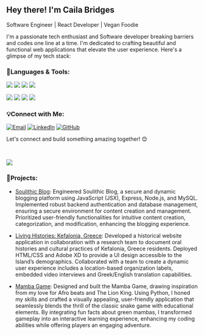 ## Hey there!  I'm Caila Bridges
Software Engineer | React Developer | Vegan Foodie 

I'm a passionate tech enthusiast and Software developer breaking barriers and codes one line at a time. I'm dedicated to crafting beautiful and functional web applications that elevate the user experience. Here's a glimpse of my tech stack:


### 🚀Languages & Tools:

[![](https://img.shields.io/badge/HTML-5E5E5E?style=for-the-badge&logo=html5&logoColor=white)](https://www.w3.org/html/)
[![](https://img.shields.io/badge/CSS-5E5E5E?style=for-the-badge&logo=css3&logoColor=white)](https://www.w3.org/Style/CSS/Overview.en.html)
[![](https://img.shields.io/badge/JavaScript-5E5E5E?style=for-the-badge&logo=javascript&logoColor=white)](https://developer.mozilla.org/en-US/docs/Web/JavaScript)
[![](https://img.shields.io/badge/Python-5E5E5E?style=for-the-badge&logo=python&logoColor=white)](https://www.python.org/)


[![](https://img.shields.io/badge/React-5E5E5E?style=for-the-badge&logo=react&logoColor=white)](https://reactjs.org/)
[![](https://img.shields.io/badge/Node.js-5E5E5E?style=for-the-badge&logo=node.js&logoColor=white)](https://nodejs.org/)
[![](https://img.shields.io/badge/Express-5E5E5E?style=for-the-badge&logo=express&logoColor=white)](https://expressjs.com/)
[![](https://img.shields.io/badge/MySQL-5E5E5E?style=for-the-badge&logo=mysql&logoColor=white)](https://www.mysql.com/)




### 💡Connect with Me:
[![Email](https://img.shields.io/badge/Email-gray?style=for-the-badge&logo=mail.ru&logoColor=white)](mailto:bridgescaila@gmail.com)
[![LinkedIn](https://img.shields.io/badge/LinkedIn-gray?style=for-the-badge&logo=linkedin&logoColor=white)](https://www.linkedin.com/in/caila-bridges-2557bb293/)
[![GitHub](https://img.shields.io/badge/GitHub-gray?style=for-the-badge&logo=github&logoColor=white)](https://github.com/cailabridges)

<p>Let's connect and build something amazing together! 😊</p> </br>

<!-- Buttons -->
<p align="left">
  <a href="https://cailabridges.github.io/" target="_blank">
    <img src="https://img.shields.io/badge/-Check%20out%20my%20portfolio-333333.svg?style=for-the-badge">
  </a>
</p>

### 🌟Projects:
- [Soulithic Blog](https://github.com/cailabridges/soulithic-blog/blob/main/README.md): Engineered Soulithic Blog, a secure and dynamic blogging platform using JavaScript (JSX), Express, Node.js, and MySQL. Implemented robust backend authentication and database management, ensuring a secure environment for content creation and management. Prioritized user-friendly functionalities for intuitive content creation, categorization, and modification, enhancing the blogging experience.

- [Living Histories: Kefalonia, Greece](https://github.com/cailabridges/project-1-living-histories/blob/main/README.md): Developed a historical website application in collaboration with a research team to document oral histories and cultural practices of Kefalonia, Greece residents. Deployed HTML/CSS and Adobe XD to provide a UI design accessible to the Island’s demographics. Collaborated with a team to create a dynamic user experience includes a location-based organization labels, embedded video interviews and Greek/English translation capabilities.
  
- [Mamba Game](https://github.com/cailabridges/project-1-mamba-game/blob/main/README.md): Designed and built the Mamba Game, drawing inspiration from my love for Afro beats and The Lion King. Using Python, I honed my skills and crafted a visually appealing, user-friendly application that seamlessly blends the thrill of the classic snake game with educational elements. By integrating fun facts about green mambas, I transformed gameplay into an interactive learning experience, enhancing my coding abilities while offering players an engaging adventure.



